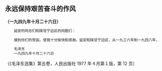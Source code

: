 ## **永远保持艰苦奋斗的作风**   

**（一九四九年十月二十六日）**

``` txt
	延安的同志们和陕甘宁边区的同胞们：
	
	接到你们的贺函，使我十分愉快和感谢。延安和陕甘宁边区，从一九三六年到一九四八年，曾经使中共中央的所在地，曾经是中国人民解放斗争的总后方。延安和陕甘宁边区的人民对于全国人民是有伟大贡献的。我庆祝延安和陕甘宁边区的人民继续团结一致，迅速恢复战争的创伤，发展经济建设和文化建设。我并且希望，全国一切革命工作人员永远保持过去十余年间在延安和陕甘宁边区的工作人员中所具有的艰苦奋斗的作风。
	
	毛泽东
	一九四九年十月二十六日
```

（《毛泽东选集》第五卷，人民出版社 1977 年４月第１版，第 12 页）